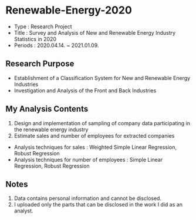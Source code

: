 # Renewable-Energy-2020
* Type : Research Project
* Title : Survey and Analysis of New and Renewable Energy Industry Statistics in 2020
* Periods : 2020.04.14. ~ 2021.01.09.

## Research Purpose
* Establishment of a Classification System for New and Renewable Energy Industries
* Investigation and Analysis of the Front and Back Industries

## My Analysis Contents
1. Design and implementation of sampling of company data participating in the renewable energy industry
2. Estimate sales and number of employees for extracted companies
* Analysis techniques for sales : Weighted Simple Linear Regression, Robust Regression
* Analysis techniques for number of employees : Simple Linear Regression, Robust Regression

## Notes
1. Data contains personal information and cannot be disclosed.
2. I uploaded only the parts that can be disclosed in the work I did as an analyst.
